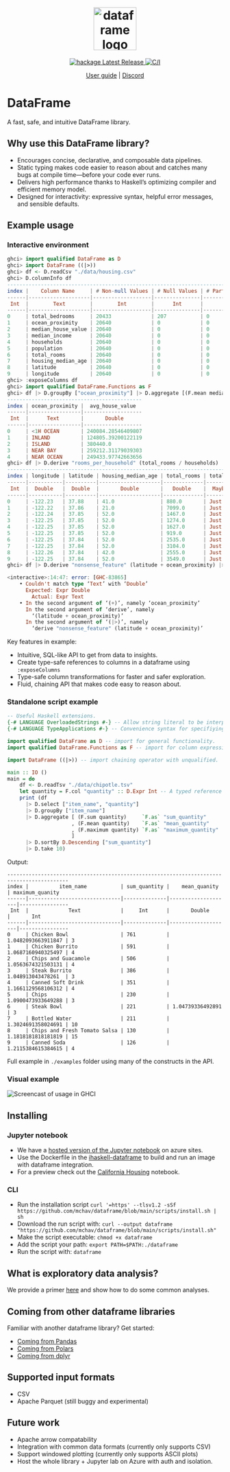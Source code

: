<h1 align="center">
  <a href="https://dataframe.readthedocs.io/en/latest/">
    <img width="100" height="100" src="https://raw.githubusercontent.com/mchav/dataframe/master/docs/_static/haskell-logo.svg" alt="dataframe logo">
  </a>
</h1>

<div align="center">
  <a href="https://hackage.haskell.org/package/dataframe-0.2.0.2">
    <img src="https://img.shields.io/hackage/v/dataframe" alt="hackage Latest Release"/>
  </a>
  <a href="https://github.com/mchav/dataframe/actions/workflows/haskel-ci.yml">
    <img src="https://github.com/mchav/dataframe/actions/workflows/haskell-ci.yml/badge.svg" alt="C/I"/>
  </a>
</div>

<p align="center">
  <a href="https://dataframe.readthedocs.io/en/latest/">User guide</a>
  |
  <a href="https://discord.gg/XJE5wKT2kb">Discord</a>
</p>

# DataFrame

A fast, safe, and intuitive DataFrame library.

## Why use this DataFrame library?

* Encourages concise, declarative, and composable data pipelines.
* Static typing makes code easier to reason about and catches many bugs at compile time—before your code ever runs.
* Delivers high performance thanks to Haskell’s optimizing compiler and efficient memory model.
* Designed for interactivity: expressive syntax, helpful error messages, and sensible defaults.

## Example usage

### Interactive environment
```haskell
ghci> import qualified DataFrame as D
ghci> import DataFrame ((|>))
ghci> df <- D.readCsv "./data/housing.csv"
ghci> D.columnInfo df
--------------------------------------------------------------------------------------------------------------------
index |    Column Name     | # Non-null Values | # Null Values | # Partially parsed | # Unique Values |     Type    
------|--------------------|-------------------|---------------|--------------------|-----------------|-------------
 Int  |        Text        |        Int        |      Int      |        Int         |       Int       |     Text    
------|--------------------|-------------------|---------------|--------------------|-----------------|-------------
0     | total_bedrooms     | 20433             | 207           | 0                  | 1924            | Maybe Double
1     | ocean_proximity    | 20640             | 0             | 0                  | 5               | Text        
2     | median_house_value | 20640             | 0             | 0                  | 3842            | Double      
3     | median_income      | 20640             | 0             | 0                  | 12928           | Double      
4     | households         | 20640             | 0             | 0                  | 1815            | Double      
5     | population         | 20640             | 0             | 0                  | 3888            | Double      
6     | total_rooms        | 20640             | 0             | 0                  | 5926            | Double      
7     | housing_median_age | 20640             | 0             | 0                  | 52              | Double      
8     | latitude           | 20640             | 0             | 0                  | 862             | Double      
9     | longitude          | 20640             | 0             | 0                  | 844             | Double
ghci> :exposeColumns df
ghci> import qualified DataFrame.Functions as F
ghci> df |> D.groupBy ["ocean_proximity"] |> D.aggregate [(F.mean median_house_value) `F.as` "avg_house_value" ]
--------------------------------------------
index | ocean_proximity |  avg_house_value  
------|-----------------|-------------------
 Int  |      Text       |       Double      
------|-----------------|-------------------
0     | <1H OCEAN       | 240084.28546409807
1     | INLAND          | 124805.39200122119
2     | ISLAND          | 380440.0          
3     | NEAR BAY        | 259212.31179039303
4     | NEAR OCEAN      | 249433.97742663656
ghci> df |> D.derive "rooms_per_household" (total_rooms / households) |> D.take 10
--------------------------------------------------------------------------------------------------------------------------------------------------------------------------------------------
index | longitude | latitude | housing_median_age | total_rooms | total_bedrooms | population | households |   median_income    | median_house_value | ocean_proximity | rooms_per_household
------|-----------|----------|--------------------|-------------|----------------|------------|------------|--------------------|--------------------|-----------------|--------------------
 Int  |  Double   |  Double  |       Double       |   Double    |  Maybe Double  |   Double   |   Double   |       Double       |       Double       |      Text       |       Double       
------|-----------|----------|--------------------|-------------|----------------|------------|------------|--------------------|--------------------|-----------------|--------------------
0     | -122.23   | 37.88    | 41.0               | 880.0       | Just 129.0     | 322.0      | 126.0      | 8.3252             | 452600.0           | NEAR BAY        | 6.984126984126984  
1     | -122.22   | 37.86    | 21.0               | 7099.0      | Just 1106.0    | 2401.0     | 1138.0     | 8.3014             | 358500.0           | NEAR BAY        | 6.238137082601054  
2     | -122.24   | 37.85    | 52.0               | 1467.0      | Just 190.0     | 496.0      | 177.0      | 7.2574             | 352100.0           | NEAR BAY        | 8.288135593220339  
3     | -122.25   | 37.85    | 52.0               | 1274.0      | Just 235.0     | 558.0      | 219.0      | 5.6431000000000004 | 341300.0           | NEAR BAY        | 5.8173515981735155 
4     | -122.25   | 37.85    | 52.0               | 1627.0      | Just 280.0     | 565.0      | 259.0      | 3.8462             | 342200.0           | NEAR BAY        | 6.281853281853282  
5     | -122.25   | 37.85    | 52.0               | 919.0       | Just 213.0     | 413.0      | 193.0      | 4.0368             | 269700.0           | NEAR BAY        | 4.761658031088083  
6     | -122.25   | 37.84    | 52.0               | 2535.0      | Just 489.0     | 1094.0     | 514.0      | 3.6591             | 299200.0           | NEAR BAY        | 4.9319066147859925 
7     | -122.25   | 37.84    | 52.0               | 3104.0      | Just 687.0     | 1157.0     | 647.0      | 3.12               | 241400.0           | NEAR BAY        | 4.797527047913447  
8     | -122.26   | 37.84    | 42.0               | 2555.0      | Just 665.0     | 1206.0     | 595.0      | 2.0804             | 226700.0           | NEAR BAY        | 4.294117647058823  
9     | -122.25   | 37.84    | 52.0               | 3549.0      | Just 707.0     | 1551.0     | 714.0      | 3.6912000000000003 | 261100.0           | NEAR BAY        | 4.970588235294118
ghci> df |> D.derive "nonsense_feature" (latitude + ocean_proximity) |> D.take 10

<interactive>:14:47: error: [GHC-83865]
    • Couldn't match type ‘Text’ with ‘Double’
      Expected: Expr Double
        Actual: Expr Text
    • In the second argument of ‘(+)’, namely ‘ocean_proximity’
      In the second argument of ‘derive’, namely
        ‘(latitude + ocean_proximity)’
      In the second argument of ‘(|>)’, namely
        ‘derive "nonsense_feature" (latitude + ocean_proximity)’
```

Key features in example:
* Intuitive, SQL-like API to get from data to insights.
* Create type-safe references to columns in a dataframe using `:exposeColumns`
* Type-safe column transformations for faster and safer exploration.
* Fluid, chaining API that makes code easy to reason about.

### Standalone script example
```haskell
-- Useful Haskell extensions.
{-# LANGUAGE OverloadedStrings #-} -- Allow string literal to be interpreted as any other string type.
{-# LANGUAGE TypeApplications #-} -- Convenience syntax for specifiying the type `sum a b :: Int` vs `sum @Int a b'. 

import qualified DataFrame as D -- import for general functionality.
import qualified DataFrame.Functions as F -- import for column expressions.

import DataFrame ((|>)) -- import chaining operator with unqualified.

main :: IO ()
main = do
    df <- D.readTsv "./data/chipotle.tsv"
    let quantity = F.col "quantity" :: D.Expr Int -- A typed reference to a column.
    print (df
      |> D.select ["item_name", "quantity"]
      |> D.groupBy ["item_name"]
      |> D.aggregate [ (F.sum quantity)     `F.as` "sum_quantity"
                     , (F.mean quantity)    `F.as` "mean_quantity"
                     , (F.maximum quantity) `F.as` "maximum_quantity"
                     ]
      |> D.sortBy D.Descending ["sum_quantity"]
      |> D.take 10)

```

Output:

```
------------------------------------------------------------------------------------------
index |          item_name           | sum_quantity |    mean_quanity    | maximum_quanity
------|------------------------------|--------------|--------------------|----------------
 Int  |             Text             |     Int      |       Double       |       Int      
------|------------------------------|--------------|--------------------|----------------
0     | Chicken Bowl                 | 761          | 1.0482093663911847 | 3              
1     | Chicken Burrito              | 591          | 1.0687160940325497 | 4              
2     | Chips and Guacamole          | 506          | 1.0563674321503131 | 4              
3     | Steak Burrito                | 386          | 1.048913043478261  | 3              
4     | Canned Soft Drink            | 351          | 1.1661129568106312 | 4              
5     | Chips                        | 230          | 1.0900473933649288 | 3              
6     | Steak Bowl                   | 221          | 1.04739336492891   | 3              
7     | Bottled Water                | 211          | 1.3024691358024691 | 10             
8     | Chips and Fresh Tomato Salsa | 130          | 1.1818181818181819 | 15             
9     | Canned Soda                  | 126          | 1.2115384615384615 | 4 
```

Full example in `./examples` folder using many of the constructs in the API.

### Visual example
![Screencast of usage in GHCI](./static/example.gif)

## Installing

### Jupyter notebook
* We have a [hosted version of the Jupyter notebook](https://ihaskell-dataframe-crf7g5fvcpahdegz.westus2-01.azurewebsites.net/lab/) on azure sites.
* Use the Dockerfile in the [ihaskell-dataframe](https://github.com/mchav/ihaskell-dataframe) to build and run an image with dataframe integration.
* For a preview check out the [California Housing](https://ihaskell-dataframe-crf7g5fvcpahdegz.westus2-01.azurewebsites.net/lab/tree/California%20Housing.ipynb) notebook.

### CLI
* Run the installation script `curl '=https' --tlsv1.2 -sSf https://github.com/mchav/dataframe/blob/main/scripts/install.sh | sh`
* Download the run script with: `curl --output dataframe "https://github.com/mchav/dataframe/blob/main/scripts/install.sh"`
* Make the script executable: `chmod +x dataframe`
* Add the script your path: `export PATH=$PATH:./dataframe`
* Run the script with: `dataframe`


## What is exploratory data analysis?
We provide a primer [here](https://github.com/mchav/dataframe/blob/main/docs/exploratory_data_analysis_primer.md) and show how to do some common analyses.

## Coming from other dataframe libraries
Familiar with another dataframe library? Get started:
* [Coming from Pandas](https://github.com/mchav/dataframe/blob/main/docs/coming_from_pandas.md)
* [Coming from Polars](https://github.com/mchav/dataframe/blob/main/docs/coming_from_polars.md)
* [Coming from dplyr](https://github.com/mchav/dataframe/blob/main/docs/coming_from_dplyr.md)

## Supported input formats
* CSV
* Apache Parquet (still buggy and experimental)

## Future work
* Apache arrow compatability
* Integration with common data formats (currently only supports CSV)
* Support windowed plotting (currently only supports ASCII plots)
* Host the whole library + Jupyter lab on Azure with auth and isolation.
